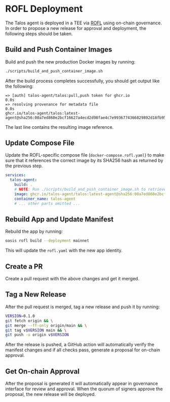 # ROFL Deployment

The Talos agent is deployed in a TEE via [ROFL] using on-chain governance. In order to propose a
new release for approval and deployment, the following steps should be taken.

[ROFL]: https://docs.oasis.io/build/rofl

## Build and Push Container Images

Build and push the new production Docker images by running:

```bash
./scripts/build_and_push_container_image.sh
```

After the build process completes successfully, you should get output like the following:
```
=> [auth] talos-agent/talos:pull,push token for ghcr.io                                                                                                  0.0s
=> resolving provenance for metadata file                                                                                                                0.0s
ghcr.io/talos-agent/talos:latest-agent@sha256:00a7ed860e2bcf16627a4ecd2d98fae4c7e9936774366829892d18fb959f80b2
```

The last line contains the resulting image reference.

## Update Compose File

Update the ROFL-specific compose file (`docker-compose.rofl.yaml`) to make sure that it references
the correct image by its SHA256 hash as returned by the previous step.

```yaml
services:
  talos-agent:
    build: .
    # NOTE: Run ./scripts/build_and_push_container_image.sh to retrieve the digest.
    image: ghcr.io/talos-agent/talos:latest-agent@sha256:00a7ed860e2bcf16627a4ecd2d98fae4c7e9936774366829892d18fb959f80b2
    container_name: talos-agent
    # ... other parts omitted ...
```

## Rebuild App and Update Manifest

Rebuild the app by running:

```bash
oasis rofl build --deployment mainnet
```

This will update the `rofl.yaml` with the new app identity.

## Create a PR

Create a pull request with the above changes and get it merged.

## Tag a New Release

After the pull request is merged, tag a new release and push it by running:

```bash
VERSION=0.1.0
git fetch origin && \
git merge --ff-only origin/main && \
git tag v$VERSION main && \
git push -u origin v$VERSION
```

After the release is pushed, a GitHub action will automatically verify the manifest changes and
if all checks pass, generate a proposal for on-chain approval.

## Get On-chain Approval

After the proposal is generated it will automatically appear in governance interface for review and
approval. When the quorum of signers approve the proposal, the new release will be deployed.
